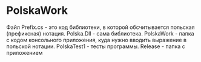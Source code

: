 # PolskaWork

Файл Prefix.cs - это код библиотеки, в которой обсчитывается польская (префиксная) нотация. 
Polska.Dll - сама библиотека. 
PolskaWork - папка с кодом консольного приложения, куда нужно вводить выражение в польской нотации. 
PolskaTest1 - тесты программы. 
Release - папка с приложением
